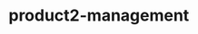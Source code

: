 # product2-management

<picture>
  <source media="(prefers-color-scheme: dark)" srcset="https://res.cloudinary.com/dodip3vc2/image/upload/v1708005882/Screenshot_2024-02-15_210206_torlk1.png">
